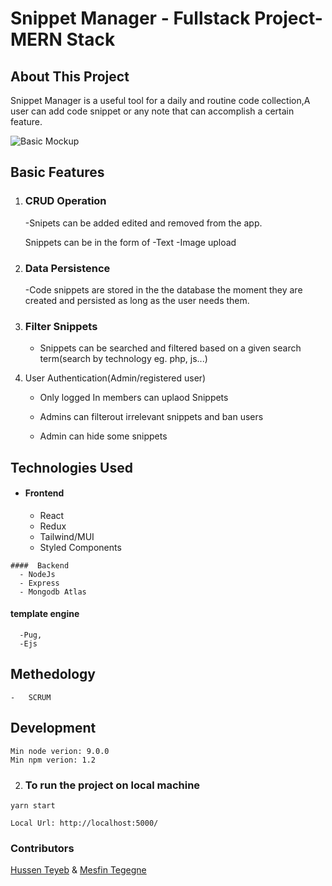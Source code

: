 # Snippet Manager - Fullstack Project-MERN Stack

## About This Project

Snippet Manager is a useful tool for a daily and routine code  collection,A user can add code snippet or any note that can accomplish a certain feature.

![Basic Mockup](https://github.com/mesfint/snippet-manager/blob/master/Snippet.png)


## Basic Features

1.  ### CRUD Operation 

    -Snipets can be added  edited and removed from the app.
 
     Snippets can be in the form of 
    -Text
    -Image upload

2.  ### Data Persistence

    -Code snippets are stored in the the database the moment they are created and persisted as long as the user needs them.

3.  ### Filter Snippets
    - Snippets can be searched and filtered based on a given search term(search by technology eg. php, js...)
    

4.    User Authentication(Admin/registered user)
    
        -   Only logged In members can uplaod Snippets
        
        -   Admins can filterout irrelevant snippets and ban users
        
        -   Admin can hide some snippets
   

## Technologies Used
   - ####  Frontend
      - React
      - Redux
      - Tailwind/MUI
      - Styled Components
      
    ####  Backend
      - NodeJs
      - Express
      - Mongodb Atlas

   ####    template engine
      -Pug,
      -Ejs

## Methedology
    -   SCRUM 
     
## Development

```
Min node verion: 9.0.0
Min npm verion: 1.2
```

2.  ### To run the project on local machine

```
yarn start

```
```
Local Url: http://localhost:5000/
```
### Contributors
  [Hussen Teyeb](https://github.com/ekramteyeb) & [Mesfin Tegegne](https://github.com/mesfint)




